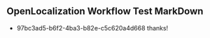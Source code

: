 ## OpenLocalization Workflow Test MarkDown
* 97bc3ad5-b6f2-4ba3-b82e-c5c620a4d668 thanks!

<!--HONumber=Jul16_HO4-->


